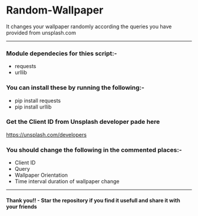 # Random-Wallpaper
It changes your wallpaper randomly according the queries you have provided from unsplash.com

---------------------------------------------------------------------------------------------------

### Module dependecies for thies script:-

- requests
- urllib

### You can install these by running the following:-

- pip install requests
- pip install urllib


### Get the Client ID from Unsplash developer pade here

https://unsplash.com/developers

### You should change the following in the **commented** places:-

- Client ID
- Query
- Wallpaper Orientation
- Time interval duration of wallpaper change 

---------------------------------------------------------------------------------------------------

#### **Thank you!! - Star the repository if you find it usefull and share it with your friends**

